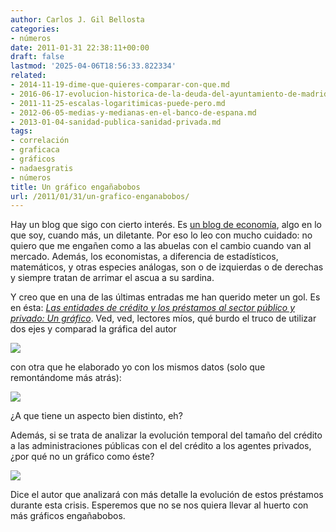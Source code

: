 ```yaml
---
author: Carlos J. Gil Bellosta
categories:
- números
date: 2011-01-31 22:38:11+00:00
draft: false
lastmod: '2025-04-06T18:56:33.822334'
related:
- 2014-11-19-dime-que-quieres-comparar-con-que.md
- 2016-06-17-evolucion-historica-de-la-deuda-del-ayuntamiento-de-madrid.md
- 2011-11-25-escalas-logaritimicas-puede-pero.md
- 2012-06-05-medias-y-medianas-en-el-banco-de-espana.md
- 2013-01-04-sanidad-publica-sanidad-privada.md
tags:
- correlación
- graficaca
- gráficos
- nadaesgratis
- números
title: Un gráfico engañabobos
url: /2011/01/31/un-grafico-enganabobos/
---
```


Hay un blog que sigo con cierto interés. Es [un blog de economía](http://www.fedeablogs.net/economia/), algo en lo que soy, cuando más, un diletante. Por eso lo leo con mucho cuidado: no quiero que me engañen como a las abuelas con el cambio cuando van al mercado. Además, los economistas, a diferencia de estadísticos, matemáticos, y otras especies análogas, son o de izquierdas o de derechas y siempre tratan de arrimar el ascua a su sardina.

Y creo que en una de las últimas entradas me han querido meter un gol. Es en ésta: [_Las entidades de crédito y los préstamos al sector público y privado: Un gráfico_](http://www.fedeablogs.net/economia/?p=9096). Ved, ved, lectores míos, qué burdo el truco de utilizar dos ejes y comparad la gráfica del autor




[![](/wp-uploads/2011/01/Entidades-de-credito-PubPriv.gif)
](/wp-uploads/2011/01/Entidades-de-credito-PubPriv.gif)




con otra que he elaborado yo con los mismos datos (solo que remontándome más atrás):







[![](/wp-uploads/2011/01/serie_historica.png#center)
](/wp-uploads/2011/01/serie_historica.png#center)







¿A que tiene un aspecto bien distinto, eh?




Además, si se trata de analizar la evolución temporal del tamaño del crédito a las administraciones públicas con el del crédito a los agentes privados, ¿por qué no un gráfico como éste?







[![](/wp-uploads/2011/01/evolucion_porcentual1.png#center)
](/wp-uploads/2011/01/evolucion_porcentual1.png#center)







Dice el autor que analizará con más detalle la evolución de estos préstamos durante esta crisis. Esperemos que no se nos quiera llevar al huerto con más gráficos engañabobos.